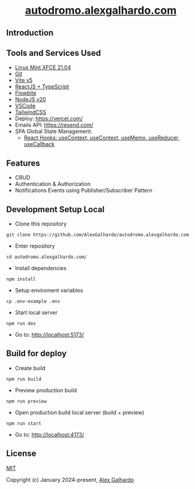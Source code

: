 <div align="center">
 <h1 align="center"><a href="https://autodromo.alexgalhardo.com/" target="_blank">autodromo.alexgalhardo.com</a></h1>
</div>

## Introduction

## Tools and Services Used

* [Linux Mint XFCE 21.04](https://linuxmint.com/)
* [Git](https://git-scm.com/)
* [Vite v5](https://vitejs.dev/)
* [ReactJS + TypeScript](https://react.dev/)
* [Flowbite](https://flowbite.com/)
* [NodeJS v20](https://nodejs.org/en)
* [VSCode](https://code.visualstudio.com/)
* [TailwindCSS](https://tailwindcss.com/)
* Deploy: <https://vercel.com/>
* Emails API: <https://resend.com/>
* SPA Global State Management:
  * [React Hooks: useContext, useContext, useMemo, useReducer, useCallback](https://react.dev/reference/react)

## Features

* CRUD
* Authentication & Authorization
* Notifications Events using Publisher/Subscriber Pattern

## Development Setup Local

* Clone this repository

<!---->

```
git clone https://github.com/AlexGalhardo/autodromo.alexgalhardo.com
```

* Enter repository

<!---->

```
cd autodromo.alexgalhardo.com/
```

* Install dependencies

<!---->

```
npm install
```

* Setup enviroment variables

<!---->

```
cp .env-example .env
```

* Start local server

<!---->

```
npm run dev
```

* Go to: <http://localhost:5173/>

## Build for deploy

* Create build

<!---->

```
npm run build
```

* Preview production build

<!---->

```
npm run preview
```

* Open production build local server (build + preview)

<!---->

```
npm run start
```

* Go to: <http://localhost:4173/>

<!---->

## License

[MIT](http://opensource.org/licenses/MIT)

Copyright (c) January 2024-present, [Alex Galhardo](https://github.com/AlexGalhardo)
